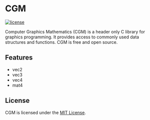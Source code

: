 # CGM

[![license](https://img.shields.io/badge/license-MIT-blue.svg)](https://github.com/laschuet/cgm/blob/master/LICENSE.txt)

Computer Graphics Mathematics (CGM) is a header only C library for graphics
programming. It provides access to commonly used data structures and functions.
CGM is free and open source.

## Features

* vec2
* vec3
* vec4
* mat4

## License

CGM is licensed under the [MIT License](./LICENSE.txt).
